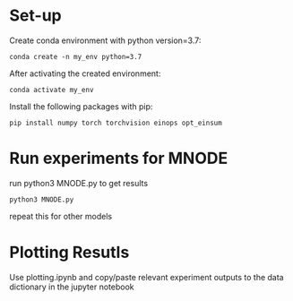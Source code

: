 # Set-up

Create conda environment with python version=3.7:
```console
conda create -n my_env python=3.7
```
After activating the created environment:
```console
conda activate my_env
```
Install the following packages with pip:
```console
pip install numpy torch torchvision einops opt_einsum
```

# Run experiments for MNODE
run python3 MNODE.py to get results
```console
python3 MNODE.py
```
repeat this for other models

# Plotting Resutls
Use plotting.ipynb and copy/paste relevant experiment outputs to the data dictionary in the jupyter notebook
